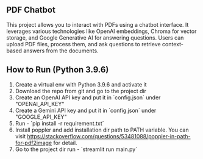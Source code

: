 ## PDF Chatbot
This project allows you to interact with PDFs using a chatbot interface. It leverages various technologies like OpenAI embeddings, Chroma for vector storage, and Google Generative AI for answering questions. Users can upload PDF files, process them, and ask questions to retrieve context-based answers from the documents.


## How to Run  (Python 3.9.6)

1. Create a virtual env with Python 3.9.6 and activate it
2. Download the repo from git and go to the project dir
3. Create an OpenAI API key and put it in ´config.json´ under "OPENAI_API_KEY"
4. Create a Gemini API key and put it in ´config.json´ under "GOOGLE_API_KEY"
5. Run  -  ´pip install -r requirement.txt´
6. Install poppler and add installation dir path to PATH variable. You can visit https://stackoverflow.com/questions/53481088/poppler-in-path-for-pdf2image for detail.
7. Go to the project dir run - ´streamlit run main.py´
